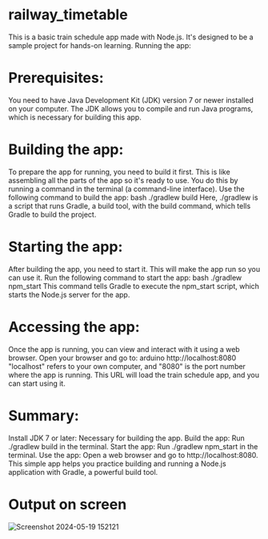 # railway_timetable
This is a basic train schedule app made with Node.js. It's designed to be a sample project for hands-on learning.
Running the app:

# Prerequisites:
You need to have Java Development Kit (JDK) version 7 or newer installed on your computer. The JDK allows you to compile and run Java programs, which is necessary for building this app.

# Building the app:
To prepare the app for running, you need to build it first. This is like assembling all the parts of the app so it's ready to use. You do this by running a command in the terminal (a command-line interface). Use the following command to build the app:
bash
./gradlew build
Here, ./gradlew is a script that runs Gradle, a build tool, with the build command, which tells Gradle to build the project.

# Starting the app:
After building the app, you need to start it. This will make the app run so you can use it. Run the following command to start the app:
bash
./gradlew npm_start
This command tells Gradle to execute the npm_start script, which starts the Node.js server for the app.

# Accessing the app:
Once the app is running, you can view and interact with it using a web browser. Open your browser and go to:
arduino
http://localhost:8080
"localhost" refers to your own computer, and "8080" is the port number where the app is running. This URL will load the train schedule app, and you can start using it.

# Summary:
Install JDK 7 or later: Necessary for building the app.
Build the app: Run ./gradlew build in the terminal.
Start the app: Run ./gradlew npm_start in the terminal.
Use the app: Open a web browser and go to http://localhost:8080.
This simple app helps you practice building and running a Node.js application with Gradle, a powerful build tool.

# Output on screen
![Screenshot 2024-05-19 152121](https://github.com/1998-pratikshap/railway_timetable/assets/80257476/1bd91a2f-3563-4c75-9b7d-76b0e7cf8774)



